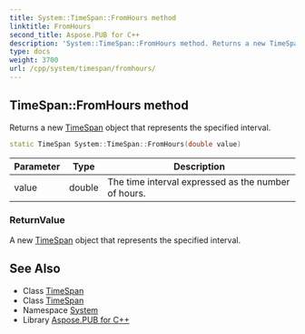 ```yaml
---
title: System::TimeSpan::FromHours method
linktitle: FromHours
second_title: Aspose.PUB for C++
description: 'System::TimeSpan::FromHours method. Returns a new TimeSpan object that represents the specified interval in C++.'
type: docs
weight: 3700
url: /cpp/system/timespan/fromhours/
---
```

## TimeSpan::FromHours method


Returns a new [TimeSpan](../) object that represents the specified interval.

```cpp
static TimeSpan System::TimeSpan::FromHours(double value)
```


| Parameter | Type | Description |
| --- | --- | --- |
| value | double | The time interval expressed as the number of hours. |

### ReturnValue

A new [TimeSpan](../) object that represents the specified interval.

## See Also

* Class [TimeSpan](../)
* Class [TimeSpan](../)
* Namespace [System](../../)
* Library [Aspose.PUB for C++](../../../)
